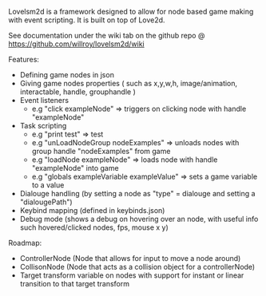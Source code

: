 Lovelsm2d is a framework designed to allow for node based game making with event scripting. It is built on top of Love2d.

See documentation under the wiki tab on the github repo @ https://github.com/willroy/lovelsm2d/wiki

Features:

- Defining game nodes in json
- Giving game nodes properties ( such as x,y,w,h, image/animation, interactable, handle, grouphandle )
- Event listeners
	- e.g "click exampleNode" => triggers on clicking node with handle "exampleNode"
- Task scripting
	- e.g "print test" => test
	- e.g "unLoadNodeGroup nodeExamples" => unloads nodes with group handle "nodeExamples" from game
	- e.g "loadNode exampleNode" => loads node with handle "exampleNode" into game
	- e.g "globals exampleVariable exampleValue" => sets a game variable to a value
- Dialouge handling (by setting a node as "type" = dialouge and setting a "dialougePath")
- Keybind mapping (defined in keybinds.json)
- Debug mode (shows a debug on hovering over an node, with useful info such hovered/clicked nodes, fps, mouse x y)

Roadmap:

- ControllerNode (Node that allows for input to move a node around)
- CollisonNode (Node that acts as a collision object for a controllerNode)
- Target transform variable on nodes with support for instant or linear transition to that target transform
